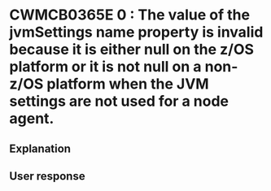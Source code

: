 # CWMCB0365E 0 : The value of the jvmSettings name property is invalid because it is either null on the z/OS platform or it is not null on a non-z/OS platform when the JVM settings are not used for a node agent.

## Explanation

## User response
